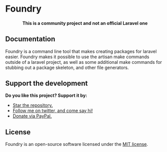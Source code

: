 # Foundry

<h4> <center>This is a <bold>community project</bold> and not an official Laravel one </center></h4>

## Documentation

Foundry is a command line tool that makes creating packages for laravel easier. Foundry makes it possible to use the artisan make commands outside of a laravel project, as well as some additional make commands for stubbing out a package skeleton, and other file generators.

## Support the development

**Do you like this project? Support it by:**

- [Star the repository.](https://github.com/Zamerick/foundry/stargazers)
- [Follow me on twitter, and come say hi!](https://twitter.com/zamerick)
- [Donate via PayPal.](http://www.paypal.me/AlexOxthorn)

## License

Foundry is an open-source software licensed under the [MIT license](https://github.com/zamerick/foundry/blob/stable/LICENSE.md).
